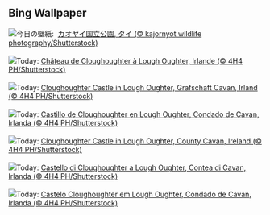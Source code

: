 ## Bing Wallpaper
![](https://www.bing.com/th?id=OHR.BucerosBicornis_JA-JP4956922577_UHD.jpg&w=1000)今日の壁紙: &nbsp;[カオヤイ国立公園, タイ (© kajornyot wildlife photography/Shutterstock)](https://www.bing.com/th?id=OHR.BucerosBicornis_JA-JP4956922577_UHD.jpg)
<br><br/>
![](https://www.bing.com/th?id=OHR.CavanCastle_FR-FR1987421651_UHD.jpg&w=1000)Today: [Château de Cloughoughter à Lough Oughter, Irlande (© 4H4 PH/Shutterstock)](https://www.bing.com/th?id=OHR.CavanCastle_FR-FR1987421651_UHD.jpg)
<br><br/>
![](https://www.bing.com/th?id=OHR.CavanCastle_DE-DE6494327966_UHD.jpg&w=1000)Today: [Cloughoughter Castle in Lough Oughter, Grafschaft Cavan, Irland (© 4H4 PH/Shutterstock)](https://www.bing.com/th?id=OHR.CavanCastle_DE-DE6494327966_UHD.jpg)
<br><br/>
![](https://www.bing.com/th?id=OHR.CavanCastle_ES-ES3384324350_UHD.jpg&w=1000)Today: [Castillo de Cloughoughter en Lough Oughter, Condado de Cavan, Irlanda (© 4H4 PH/Shutterstock)](https://www.bing.com/th?id=OHR.CavanCastle_ES-ES3384324350_UHD.jpg)
<br><br/>
![](https://www.bing.com/th?id=OHR.CavanCastle_EN-GB6074228510_UHD.jpg&w=1000)Today: [Cloughoughter Castle in Lough Oughter, County Cavan, Ireland (© 4H4 PH/Shutterstock)](https://www.bing.com/th?id=OHR.CavanCastle_EN-GB6074228510_UHD.jpg)
<br><br/>
![](https://www.bing.com/th?id=OHR.CavanCastle_IT-IT1212756093_UHD.jpg&w=1000)Today: [Castello di Cloughoughter a Lough Oughter, Contea di Cavan, Irlanda (© 4H4 PH/Shutterstock)](https://www.bing.com/th?id=OHR.CavanCastle_IT-IT1212756093_UHD.jpg)
<br><br/>
![](https://www.bing.com/th?id=OHR.CavanCastle_PT-BR3830241244_UHD.jpg&w=1000)Today: [Castelo Cloughoughter em Lough Oughter, Condado de Cavan, Irlanda (© 4H4 PH/Shutterstock)](https://www.bing.com/th?id=OHR.CavanCastle_PT-BR3830241244_UHD.jpg)
<br><br/>
